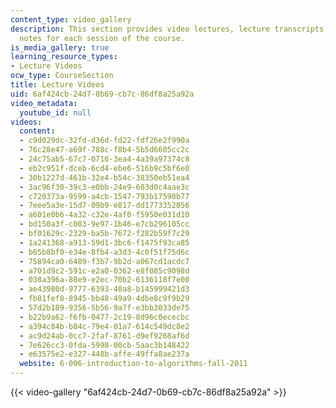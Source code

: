 ```yaml
---
content_type: video_gallery
description: This section provides video lectures, lecture transcripts, and lecture
  notes for each session of the course.
is_media_gallery: true
learning_resource_types:
- Lecture Videos
ocw_type: CourseSection
title: Lecture Videos
uid: 6af424cb-24d7-0b69-cb7c-86df8a25a92a
video_metadata:
  youtube_id: null
videos:
  content:
  - c9d029dc-32fd-d36d-fd22-fdf26e2f990a
  - 76c28e47-a69f-788c-f8b4-5b5d6605cc2c
  - 24c75ab5-67c7-0716-3ea4-4a39a97374c8
  - eb2c951f-dceb-6cd4-ebe6-516b9c5bf6e0
  - 30b1227d-461b-32e4-b54c-38350eb51ea4
  - 3ac96f30-39c3-e0bb-24e9-603d0c4aae3c
  - c720373a-9599-a4cb-1547-793b17590b77
  - 7eee5a3e-15d7-09b9-e817-dd1773352056
  - a601e0b6-4a32-c32e-4af0-f5950e031d10
  - bd150a3f-c003-9e97-1b46-e7cb296105cc
  - bf01629c-2329-ba5b-7672-f282b59f7c29
  - 1a241368-a913-59d1-3bc6-f1475f93ca85
  - b65b8bf0-e34e-8fb4-a3d3-4c0f51f75d6c
  - 75894ca0-6489-f3b7-9b2d-a067cd1acdc7
  - a701d9c2-591c-e2a0-0362-e8f085c9098d
  - 038a396a-88e9-e2ec-70b2-6136118f7e00
  - ae43980d-9777-6393-40a8-b145999421d3
  - fb81fef8-8945-bb48-49a9-4dbe8c9f9b29
  - 57d2b189-9356-5b56-9a7f-e3bb3033de75
  - b22b9a62-f6fb-0477-2c19-8d96c0ececbc
  - a394c84b-b84c-79e4-01a7-614c549dc8e2
  - ac9d24ab-0cc7-2faf-8761-d9ef9268af6d
  - 7e626cc3-0fda-5998-00cb-5aac3b148422
  - e63575e2-e327-448b-affe-49ffa8ae237a
  website: 6-006-introduction-to-algorithms-fall-2011
---
```



{{< video-gallery "6af424cb-24d7-0b69-cb7c-86df8a25a92a" >}}

